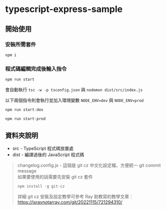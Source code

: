 # typescript-express-sample
## 開始使用
### 安裝所需套件
```js
npm i
```  
### 程式碼編輯完成後輸入指令  
```js
npm run start
```  
會自動執行 ```tsc -w -p tsconfig.json``` 與 ```nodemon dist/src/index.js```

以下兩個指令則會執行並加入環境變數 ```NODE_ENV=dev``` 與 ```NODE_ENV=prod```
```js
npm run start:dev
```  
```js
npm run start:prod
```  

## 資料夾說明
* src - TypeScript 程式碼放置處
* dist - 編譯過後的 JavaScript 程式碼
> changelog.config.js - 這個是 git cz 中文化設定檔，方便統一 git commit message  
> 如果要使用的話需要先安裝 git cz 套件
> ```js
> npm install -g git-cz
> ```
> 詳細 git cz 安裝及設定教學可參考 Ray 助教寫的教學文章：  
> https://israynotarray.com/git/20221115/721294310/
